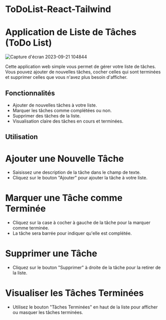 # ToDoList-React-Tailwind

# Application de Liste de Tâches (ToDo List)

![Capture d'écran 2023-09-21 104844](https://github.com/is8722/ToDoList-React-Tailwind/assets/128477426/611f9e31-6492-4088-93ae-47300fd26a7c)


Cette application web simple vous permet de gérer votre liste de tâches. Vous pouvez ajouter de nouvelles tâches, cocher celles qui sont terminées et supprimer celles que vous n'avez plus besoin d'afficher.

## Fonctionnalités

- Ajouter de nouvelles tâches à votre liste.
- Marquer les tâches comme complétées ou non.
- Supprimer des tâches de la liste.
- Visualisation claire des tâches en cours et terminées.

## Utilisation

# Ajouter une Nouvelle Tâche
- Saisissez une description de la tâche dans le champ de texte.
- Cliquez sur le bouton "Ajouter" pour ajouter la tâche à votre liste.
# Marquer une Tâche comme Terminée
- Cliquez sur la case à cocher à gauche de la tâche pour la marquer comme terminée.
- La tâche sera barrée pour indiquer qu'elle est complétée.
# Supprimer une Tâche
- Cliquez sur le bouton "Supprimer" à droite de la tâche pour la retirer de la liste.
# Visualiser les Tâches Terminées
- Utilisez le bouton "Tâches Terminées" en haut de la liste pour afficher ou masquer les tâches terminées.
